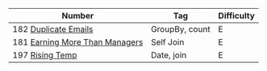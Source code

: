 | Number | Tag | Difficulty | 
| --- | --- | --- | 
| 182 [Duplicate Emails](https://leetcode.com/problems/duplicate-emails/?tab=Description) | GroupBy, count | E | 
| 181 [Earning More Than Managers](https://leetcode.com/problems/employees-earning-more-than-their-managers/?tab=Description) | Self Join | E | 
| 197 [Rising Temp](https://leetcode.com/problems/rising-temperature/?tab=Description) | Date, join | E | 
